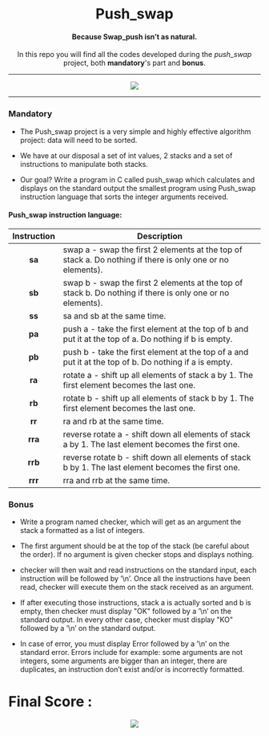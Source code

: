 <h1 align=center>
	<b>Push_swap</b>
</h1>

<h4 align=center>
	Because Swap_push isn’t as natural.
</h4>

<p align=center>
	In this repo you will find all the codes developed during the <i>push_swap</i> project, both <b>mandatory</b>'s part and <b>bonus</b>.
</p>

---

<div align=center>
<img src="https://github.com/ablaamim/Push_swap_V3.0/blob/master/img/push_swapm.png"/>
</div>

---

### Mandatory

* The Push_swap project is a very simple and highly effective algorithm project: data will need to be sorted.

* We have at our disposal a set of int values, 2 stacks and a set of instructions to manipulate both stacks.

* Our goal? Write a program in C called push_swap which calculates and displays on the standard output the smallest program using Push_swap instruction language that sorts the integer arguments received.


#### Push_swap instruction language:

| Instruction | Description|
|:-:|-|
| **sa** | swap a - swap the first 2 elements at the top of stack a. Do nothing if there is only one or no elements). |
| **sb** | swap b - swap the first 2 elements at the top of stack b. Do nothing if there is only one or no elements). |
| **ss** | sa and sb at the same time. |
| **pa** | push a - take the first element at the top of b and put it at the top of a. Do nothing if b is empty. |
| **pb** | push b - take the first element at the top of a and put it at the top of b. Do nothing if a is empty. |
| **ra** | rotate a - shift up all elements of stack a by 1. The first element becomes the last one. |
| **rb** | rotate b - shift up all elements of stack b by 1. The first element becomes the last one.
| **rr** | ra and rb at the same time. |
| **rra** | reverse rotate a - shift down all elements of stack a by 1. The last element becomes the first one. |
| **rrb** | reverse rotate b - shift down all elements of stack b by 1. The last element becomes the first one. |
| **rrr** | rra and rrb at the same time. |

### Bonus

* Write a program named checker, which will get as an argument the stack a formatted as a list of integers.

* The first argument should be at the top of the stack (be careful about the order). If no argument is given checker stops and displays nothing.

* checker will then wait and read instructions on the standard input, each instruction will be followed by ’\n’. Once all the instructions have been read, checker will execute them on the stack received as an argument.

* If after executing those instructions, stack a is actually sorted and b is empty, then checker must display "OK" followed by a ’\n’ on the standard output. In every other case, checker must display "KO" followed by a ’\n’ on the standard output.

* In case of error, you must display Error followed by a ’\n’ on the standard error.
Errors include for example: some arguments are not integers, some arguments are bigger than an integer, there are duplicates, an instruction don’t exist and/or is incorrectly formatted.

# Final Score :

<div align=center>
<img src="https://github.com/ablaamim/Push_swap_V3.0/blob/master/img/score_125.png"/>
</div>

